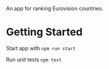 An app for ranking Eurovision countries.

# Getting Started 

Start app with `npm run start`

Run unit tests `npm test`
